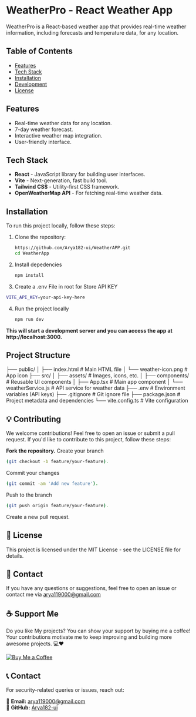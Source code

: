 # WeatherPro - React Weather App

WeatherPro is a React-based weather app that provides real-time weather information, including forecasts and temperature data, for any location.

## Table of Contents

- [Features](#features)
- [Tech Stack](#tech-stack)
- [Installation](#installation)
- [Development](#development)
- [License](#license)

## Features

- Real-time weather data for any location.
- 7-day weather forecast.
- Interactive weather map integration.
- User-friendly interface.

## Tech Stack

- **React** - JavaScript library for building user interfaces.
- **Vite** - Next-generation, fast build tool.
- **Tailwind CSS** - Utility-first CSS framework.
- **OpenWeatherMap API** - For fetching real-time weather data.

## Installation

To run this project locally, follow these steps:

1. Clone the repository:

   ```bash
   https://github.com/Arya182-ui/WeatherAPP.git
   cd WeatherApp


2. Install depedencies
   ```bash
   npm install

3. Create a .env File in root for Store API KEY
  ```bash
  VITE_API_KEY=your-api-key-here
```

4. Run the project locally
   ```bash
   npm run dev

**This will start a development server and you can access the app at http://localhost:3000.**
   
## **Project Structure**

├── public/
│   ├── index.html        # Main HTML file
│   └── weather-icon.png  # App icon
├── src/
│   ├── assets/           # Images, icons, etc.
│   ├── components/       # Reusable UI components
│   ├── App.tsx           # Main app component
│   └── weatherService.js # API service for weather data
├── .env                  # Environment variables (API keys)
├── .gitignore            # Git ignore file
├── package.json          # Project metadata and dependencies
└── vite.config.ts        # Vite configuration

     
## **💡 Contributing**
We welcome contributions! Feel free to open an issue or submit a pull request. If you'd like to contribute to this project, follow these steps:

**Fork the repository.**
Create your branch 
  ```bash 
(git checkout -b feature/your-feature).
```
   
Commit your changes 
```bash 
(git commit -am 'Add new feature').
```
    
Push to the branch 
 ```bash 
(git push origin feature/your-feature).
```
    
Create a new pull request.


## **📜 License**
This project is licensed under the MIT License - see the LICENSE file for details.


## **💬 Contact**
If you have any questions or suggestions, feel free to open an issue or contact me via arya119000@gmail.com

## ☕ Support Me

Do you like My projects? You can show your support by buying me a coffee! Your contributions motivate me to keep improving and building more awesome projects. 💻❤  

[![Buy Me a Coffee](https://www.buymeacoffee.com/assets/img/custom_images/orange_img.png)](http://buymeacoffee.com/Arya182)


## 📞 Contact

For security-related queries or issues, reach out:

📧 **Email:** [arya119000@gmail.com](mailto\:arya119000@gmail.com)\
🔗 **GitHub:** [Arya182-ui](https://github.com/Arya182-ui)

